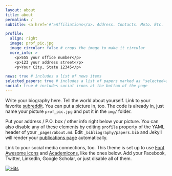 ```yaml
---
layout: about
title: about
permalink: /
subtitle: <a href='#'>Affiliations</a>. Address. Contacts. Moto. Etc.

profile:
  align: right
  image: prof_pic.jpg
  image_circular: false # crops the image to make it circular
  more_info: >
    <p>555 your office number</p>
    <p>123 your address street</p>
    <p>Your City, State 12345</p>

news: true # includes a list of news items
selected_papers: true # includes a list of papers marked as "selected={true}"
social: true # includes social icons at the bottom of the page
---
```


Write your biography here. Tell the world about yourself. Link to your favorite [subreddit](http://reddit.com). You can put a picture in, too. The code is already in, just name your picture `prof_pic.jpg` and put it in the `img/` folder.

Put your address / P.O. box / other info right below your picture. You can also disable any of these elements by editing `profile` property of the YAML header of your `_pages/about.md`. Edit `_bibliography/papers.bib` and Jekyll will render your [publications page](/al-folio/publications/) automatically.

Link to your social media connections, too. This theme is set up to use [Font Awesome icons](https://fontawesome.com/) and [Academicons](https://jpswalsh.github.io/academicons/), like the ones below. Add your Facebook, Twitter, LinkedIn, Google Scholar, or just disable all of them.

<script type='text/javascript' id='clustrmaps' src='//cdn.clustrmaps.com/map_v2.js?cl=ffffff&w=260&t=tt&d=0KRN19cFvWgvZTibkfEeIg5sGDaczIFq63lfZRfp_iA&co=2d78ad&cmo=3acc3a&cmn=ff5353&ct=ffffff'></script>
[![Hits](https://hits.seeyoufarm.com/api/count/incr/badge.svg?url=https%3A%2F%2Fbilyz98.github.io&count_bg=%2379C83D&title_bg=%232B1792&icon=&icon_color=%23E7E7E7&title=Hits&edge_flat=false)](https://hits.seeyoufarm.com)


